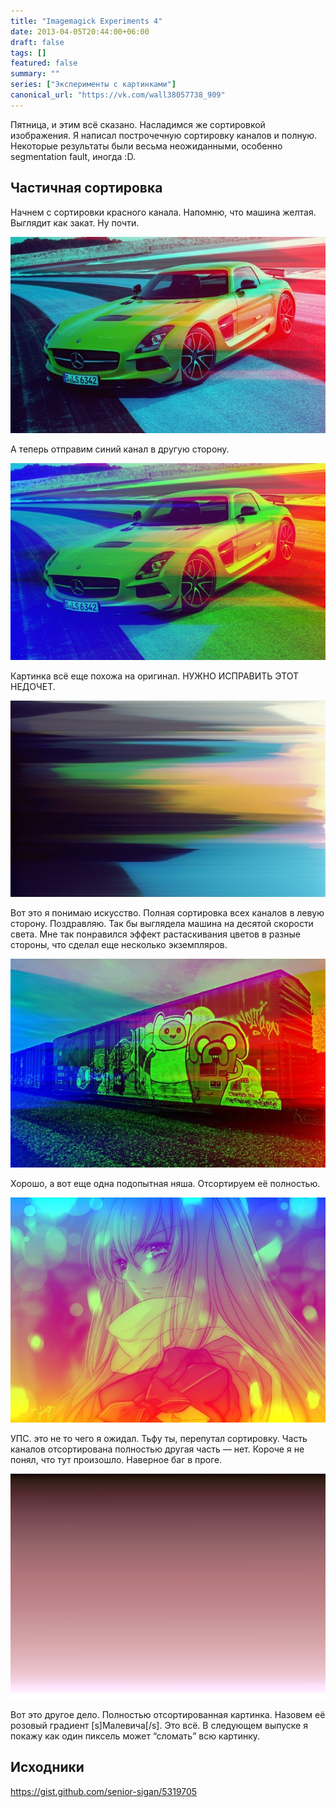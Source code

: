 ```yaml
---
title: "Imagemagick Experiments 4"
date: 2013-04-05T20:44:00+06:00
draft: false
tags: []
featured: false
summary: ""
series: ["Эксперименты с картинками"]
canonical_url: "https://vk.com/wall38057738_909"
---
```


Пятница, и этим всё сказано. Насладимся же сортировкой изображения. Я написал построчечную сортировку каналов и полную. Некоторые результаты были весьма неожиданными, особенно segmentation fault, иногда :D.

## Частичная сортировка

Начнем с сортировки красного канала. Напомню, что машина желтая. Выглядит как закат. Ну почти.

![Сортировка по яркости красного канала](/assets/imagemagick-experiments-4/rpolbjcin7dc9r9y4d8h.jpeg)

А теперь отправим синий канал в другую сторону.

![Красный канал сортируется в правую сторону, синий — в левую](/assets/imagemagick-experiments-4/o1xdysi0xya3ivboyzp3.jpeg)

Картинка всё еще похожа на оригинал. НУЖНО ИСПРАВИТЬ ЭТОТ НЕДОЧЕТ.

![ ](/assets/imagemagick-experiments-4/b99trvo3ja0t70gtlfdh.jpeg)

Вот это я понимаю искусство. Полная сортировка всех каналов в левую сторону. Поздравляю. Так бы выглядела машина на десятой скорости света.
Мне так понравился эффект растаскивания цветов в разные стороны, что сделал еще несколько экземпляров.

![ ](/assets/imagemagick-experiments-4/41dq0cfm885rqwsr77go.jpeg)

Хорошо, а вот еще одна подопытная няша. Отсортируем её полностью.

![ ](/assets/imagemagick-experiments-4/tfnxhtxyixm80m8rac49.jpeg)

УПС. это не то чего я ожидал. Тьфу ты, перепутал сортировку. Часть каналов отсортирована полностью другая часть — нет. Короче я не понял, что тут произошло. Наверное баг в проге.

![ ](/assets/imagemagick-experiments-4/v9pbx8b8cns2wgps66q0.jpeg)

Вот это другое дело. Полностью отсортированная картинка. Назовем её розовый градиент [s]Малевича[/s].
Это всё. В следующем выпуске я покажу как один пиксель может “сломать” всю картинку.

## Исходники

https://gist.github.com/senior-sigan/5319705
